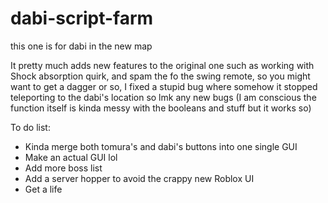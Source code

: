 # dabi-script-farm
this one is for dabi in the new map

It pretty much adds new features to the original one such as working with Shock absorption quirk, and spam the fo the swing remote, so you might want to get a dagger or so, I fixed a stupid bug where somehow it stopped teleporting to the dabi's location so lmk any new bugs (I am conscious the function itself is kinda messy with the booleans and stuff but it works so)

To do list:
- Kinda merge both tomura's and dabi's buttons into one single GUI
- Make an actual GUI lol
- Add more boss list
- Add a server hopper to avoid the crappy new Roblox UI
- Get a life
